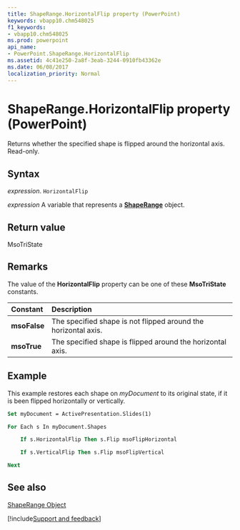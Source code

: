 ```yaml
---
title: ShapeRange.HorizontalFlip property (PowerPoint)
keywords: vbapp10.chm548025
f1_keywords:
- vbapp10.chm548025
ms.prod: powerpoint
api_name:
- PowerPoint.ShapeRange.HorizontalFlip
ms.assetid: 4c41e250-2a8f-3eab-3244-0910fb43362e
ms.date: 06/08/2017
localization_priority: Normal
---
```



# ShapeRange.HorizontalFlip property (PowerPoint)

Returns whether the specified shape is flipped around the horizontal axis. Read-only.


## Syntax

_expression_. `HorizontalFlip`

_expression_ A variable that represents a **[ShapeRange](PowerPoint.ShapeRange.md)** object.


## Return value

MsoTriState


## Remarks

The value of the  **HorizontalFlip** property can be one of these **MsoTriState** constants.



|Constant|Description|
|:-----|:-----|
|**msoFalse**| The specified shape is not flipped around the horizontal axis.|
|**msoTrue**| The specified shape is flipped around the horizontal axis.|

## Example

This example restores each shape on _myDocument_ to its original state, if it is been flipped horizontally or vertically.


```vb
Set myDocument = ActivePresentation.Slides(1)

For Each s In myDocument.Shapes

    If s.HorizontalFlip Then s.Flip msoFlipHorizontal

    If s.VerticalFlip Then s.Flip msoFlipVertical

Next
```


## See also


[ShapeRange Object](PowerPoint.ShapeRange.md)

[!include[Support and feedback](~/includes/feedback-boilerplate.md)]